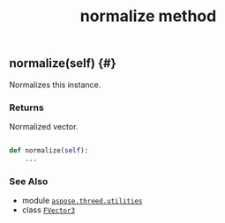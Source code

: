 ﻿---
title: normalize method
second_title: Aspose.3D for Python via .NET API References
description: 
type: docs
weight: 30
url: /python-net/aspose.threed.utilities/fvector3/normalize/
is_root: false
---

## normalize(self) {#}

Normalizes this instance.


### Returns 


Normalized vector.


```python

def normalize(self):
    ...
```





### See Also
* module [`aspose.threed.utilities`](../../)
* class [`FVector3`](/3d/python-net/aspose.threed.utilities/fvector3)
